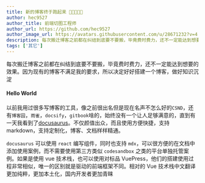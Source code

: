 ```yaml
---
title: 新的博客终于跑起来 🎉🎉🎉🎉🎉
author: hec9527
author_title: 前端切图工程师
author_url: https://github.com/hec9527
author_image_url: https://avatars.githubusercontent.com/u/28671232?v=4
description: 每次搬迁博客之前都在纠结到底要不要搬，毕竟费时费力，还不一定能达到想要的效果。因为现有的博客不满足我的要求，所以决定好好搭建一个博客，做好知识沉淀
tags: ['其它']
---
```


每次搬迁博客之前都在纠结到底要不要搬，毕竟费时费力，还不一定能达到想要的效果。因为现有的博客不满足我的要求，所以决定好好搭建一个博客，做好知识沉淀

<!-- truncate -->

#### Hello World

以前我用过很多写博客的工具，像之前很出名但是现在名声不怎么好的`CSND`，还有`博客园`，`雨雀`，`docsify`，`gitbook`啥的，始终没有一个让人足够满意的，直到有一天我看到了[docusaurus](https://docusaurus.io/zh-CN/)。不仅颜值出众，而且使用方便快捷，支持 markdown，支持定制化，博客、文档样样精通。

`docusaurus` 可以使用 `react` 编写组件，同时也支持 `mdx`，可以很方便的在文档中添加使用案例，而不需要使用第三方类似 `codesandbox` 之类的平台单独托管案例。如果是使用 vue 技术栈，也可以使用对标品 VuePress，他们的搭建使用过程非常相似，唯一的区别就是驱动的前端框架不同。相对的 Vue 技术栈中文翻译更加纯粹，更加本土化，国内开发者更加青睐
